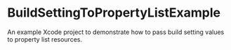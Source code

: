 # BuildSettingToPropertyListExample
An example Xcode project to demonstrate how to pass build setting values to property list resources.

